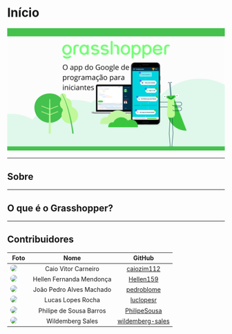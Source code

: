 # Início

<div style="text-align:center"><img src= "assets/inicio.png"/></div>

---

## Sobre

---

## O que é o Grasshopper?

---

## Contribuidores

|                                                                                          **Foto**                                                                                          |         **Nome**         |                       **GitHub**                        |
| :----------------------------------------------------------------------------------------------------------------------------------------------------------------------------------------: | :----------------------: | :-----------------------------------------------------: |
|    <a href="https://github.com/caiozim112"><img src="https://avatars.githubusercontent.com/u/83408899?v=4" height="auto" width="90" style="border-radius:50%"></a> &nbsp; &nbsp; &nbsp;    |   Caio Vitor Carneiro    |       [caiozim112](https://github.com/caiozim112)       |
|    <a href="https://github.com/Hellen159"><img src="https://avatars.githubusercontent.com/u/84354824?v=4" height="auto" width="90" style="border-radius:50%"></a> &nbsp; &nbsp; &nbsp;     | Hellen Fernanda Mendonça |        [Hellen159](https://github.com/Hellen159)        |
|    <a href="https://github.com/pedroblome"><img src="https://avatars.githubusercontent.com/u/68927069?v=4" height="auto" width="90" style="border-radius:50%"></a> &nbsp; &nbsp; &nbsp;    | João Pedro Alves Machado |       [pedroblome](https://github.com/pedroblome)       |
|    <a href="https://github.com/luclopesr"><img src="https://avatars.githubusercontent.com/u/88348202?v=4" height="auto" width="90" style="border-radius:50%"></a> &nbsp; &nbsp; &nbsp;     |    Lucas Lopes Rocha     |        [luclopesr](https://github.com/luclopesr)        |
|   <a href="https://github.com/PhilipeSousa"><img src="https://avatars.githubusercontent.com/u/78869177?v=4" height="auto" width="90" style="border-radius:50%"></a> &nbsp; &nbsp; &nbsp;   | Philipe de Sousa Barros  |     [PhilipeSousa](https://github.com/PhilipeSousa)     |
| <a href="https://github.com/wildemberg-sales"><img src="https://avatars.githubusercontent.com/u/92035272?v=4" height="auto" width="90" style="border-radius:50%"></a> &nbsp; &nbsp; &nbsp; |     Wildemberg Sales     | [wildemberg-sales](https://github.com/wildemberg-sales) |
